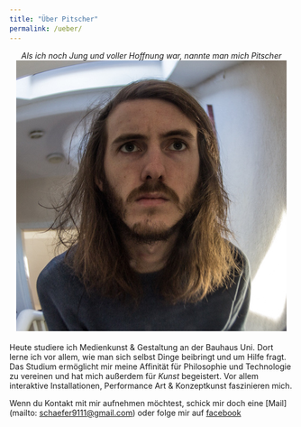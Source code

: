 ```yaml
---
title: "Über Pitscher"
permalink: /ueber/
---
```

<center>
<i>Als ich noch Jung und voller Hoffnung war, nannte man mich Pitscher</i>
<img src="/img/me.jpeg" alt="Pitscher" width="480" height="480">
</center>
<br>
Heute studiere ich Medienkunst & Gestaltung an der Bauhaus Uni. 
Dort lerne ich vor allem, wie man sich selbst Dinge beibringt und um Hilfe fragt. Das Studium ermöglicht mir meine Affinität für Philosophie und Technologie zu vereinen und hat mich außerdem für <i>Kunst</i> begeistert.
Vor allem interaktive Installationen, Performance Art & Konzeptkunst faszinieren mich.

Wenn du Kontakt mit mir aufnehmen möchtest, schick mir doch eine [Mail](mailto: schaefer9111@gmail.com) oder folge mir auf [facebook](http://www.facebook.com/Pi43r)